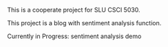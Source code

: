 This is a cooperate project for SLU CSCI 5030.

This project is a blog with sentiment analysis function.

Currently in Progress: sentiment analysis demo
